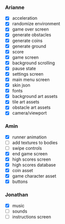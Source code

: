 ### Arianne
- [x] acceleration
- [x] randomize environment
- [x] game over screen
- [x] generate obstacles
- [x] generate coins
- [x] generate ground
- [x] score
- [x] game screen
- [x] background scrolling
- [x] pause state
- [x] settings screen
- [x] main menu screen
- [x] skin json
- [x] fonts
- [x] background art assets
- [x] tile art assets
- [x] obstacle art assets
- [x] camera/viewport

### Amin
- [x] runner animation
- [ ] add textures to bodies
- [ ] swipe controls
- [x] end game screen
- [x] high scores screen
- [x] high scores database
- [x] coin asset
- [x] game character asset
- [x] buttons

### Jonathan
- [x] music
- [ ] sounds
- [ ] instructions screen
